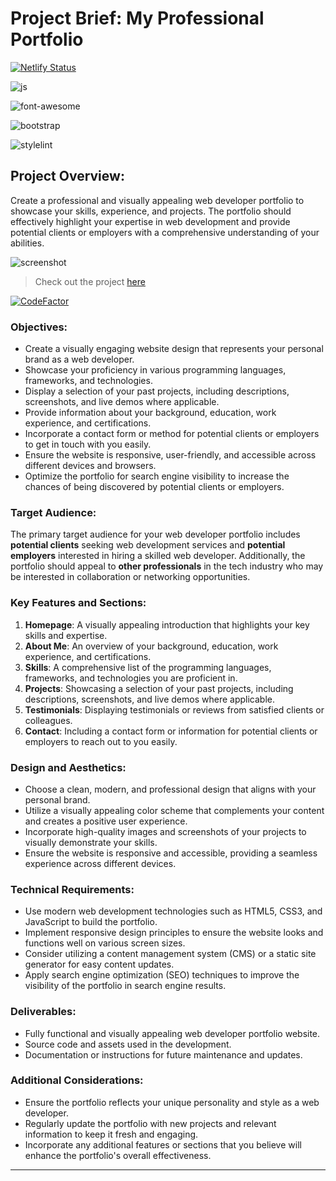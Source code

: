 # Project Brief: My Professional Portfolio

[![Netlify Status](https://api.netlify.com/api/v1/badges/448b924b-14d4-4cef-864c-6bf4b981ccb3/deploy-status)](https://app.netlify.com/sites/linds-portfolio/deploys)

![js](https://camo.githubusercontent.com/3aaee8bf7885dcf0cea8a5647c4514b7d800b1a730d38bce7dadf6bff883378d/68747470733a2f2f696d672e736869656c64732e696f2f7374617469632f76313f7374796c653d666f722d7468652d6261646765266d6573736167653d4a61766153637269707426636f6c6f723d323232323232266c6f676f3d4a617661536372697074266c6f676f436f6c6f723d463744463145266c6162656c3d)

![font-awesome](https://camo.githubusercontent.com/75ddce514d1531301dd02977fe246e648ad6ba6d1d62e7b494557c71aae1af69/68747470733a2f2f696d672e736869656c64732e696f2f7374617469632f76313f7374796c653d666f722d7468652d6261646765266d6573736167653d466f6e742b417765736f6d6526636f6c6f723d353238444437266c6f676f3d466f6e742b417765736f6d65266c6f676f436f6c6f723d464646464646266c6162656c3d)

![bootstrap](https://camo.githubusercontent.com/8d0e8bf4a315e73ce23e6d5e3193279d53d066717f7f806d7af7305d9334e7cb/68747470733a2f2f696d672e736869656c64732e696f2f7374617469632f76313f7374796c653d666f722d7468652d6261646765266d6573736167653d426f6f74737472617026636f6c6f723d373935324233266c6f676f3d426f6f747374726170266c6f676f436f6c6f723d464646464646266c6162656c3d)

![stylelint](https://img.shields.io/badge/stylelint-000?style=for-the-badge&logo=stylelint&logoColor=white)

## Project Overview:
Create a professional and visually appealing web developer portfolio to showcase your skills, experience, and projects. The portfolio should effectively highlight your expertise in web development and provide potential clients or employers with a comprehensive understanding of your abilities.

![screenshot](https://res.cloudinary.com/codelikeagirl29/image/upload/v1687957114/projects/lindseyk_kua45j.png)

> Check out the project [here](https://modern-cv-resume.netlify.app/)

[![CodeFactor](https://www.codefactor.io/repository/github/codelikeagirl29/my--portfolio/badge)](https://www.codefactor.io/repository/github/codelikeagirl29/my--portfolio)

### Objectives:

- Create a visually engaging website design that represents your personal brand as a web developer.
- Showcase your proficiency in various programming languages, frameworks, and technologies.
- Display a selection of your past projects, including descriptions, screenshots, and live demos where applicable.
- Provide information about your background, education, work experience, and certifications.
- Incorporate a contact form or method for potential clients or employers to get in touch with you easily.
- Ensure the website is responsive, user-friendly, and accessible across different devices and browsers.
- Optimize the portfolio for search engine visibility to increase the chances of being discovered by potential clients or employers.

### Target Audience:
The primary target audience for your web developer portfolio includes __potential clients__ seeking web development services and __potential employers__ interested in hiring a skilled web developer. Additionally, the portfolio should appeal to __other professionals__ in the tech industry who may be interested in collaboration or networking opportunities.

### Key Features and Sections:

1. **Homepage**: A visually appealing introduction that highlights your key skills and expertise.
2. **About Me**: An overview of your background, education, work experience, and certifications.
3. **Skills**: A comprehensive list of the programming languages, frameworks, and technologies you are proficient in.
4. **Projects**: Showcasing a selection of your past projects, including descriptions, screenshots, and live demos where applicable.
5. **Testimonials**: Displaying testimonials or reviews from satisfied clients or colleagues.
6. **Contact**: Including a contact form or information for potential clients or employers to reach out to you easily.

### Design and Aesthetics:

- Choose a clean, modern, and professional design that aligns with your personal brand.
- Utilize a visually appealing color scheme that complements your content and creates a positive user experience.
- Incorporate high-quality images and screenshots of your projects to visually demonstrate your skills.
- Ensure the website is responsive and accessible, providing a seamless experience across different devices.

### Technical Requirements:

- Use modern web development technologies such as HTML5, CSS3, and JavaScript to build the portfolio.
- Implement responsive design principles to ensure the website looks and functions well on various screen sizes.
- Consider utilizing a content management system (CMS) or a static site generator for easy content updates.
- Apply search engine optimization (SEO) techniques to improve the visibility of the portfolio in search engine results.

### Deliverables:

- Fully functional and visually appealing web developer portfolio website.
- Source code and assets used in the development.
- Documentation or instructions for future maintenance and updates.

### Additional Considerations:

- Ensure the portfolio reflects your unique personality and style as a web developer.
- Regularly update the portfolio with new projects and relevant information to keep it fresh and engaging.
- Incorporate any additional features or sections that you believe will enhance the portfolio's overall effectiveness.

---
